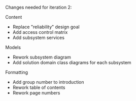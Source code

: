 Changes needed for iteration 2:

Content
- Replace "reliability" design goal
- Add access control matrix
- Add subsystem services

Models
- Rework subsystem diagram
- Add solution domain class diagrams for each subsystem

Formatting
- Add group number to introduction
- Rework table of contents
- Rework page numbers
